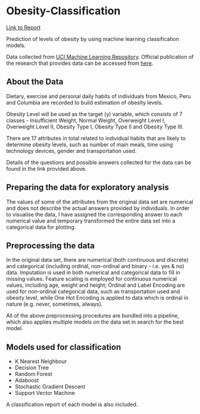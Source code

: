 # Obesity-Classification

[Link to Report](https://github.com/pymche/Machine-Learning-Obesity-Classification/blob/master/Obesity_Classification.ipynb)

Prediction of levels of obesity by using machine learning classification models.

Data collected from [UCI Machine Learning Repository](https://archive.ics.uci.edu/ml/datasets/Estimation+of+obesity+levels+based+on+eating+habits+and+physical+condition+). Official publication of the research that provides data can be accessed from [here](https://www.sciencedirect.com/science/article/pii/S2352340919306985?via%3Dihub).

## About the Data

Dietary, exercise and personal daily habits of individuals from Mexico, Peru and Columbia are recorded to build estimation of obesity levels.

Obesity Level will be used as the target (y) variable, which consists of 7 classes - Insufficient Weight, Normal Weight, Overweight Level I, Overweight Level II, Obesity Type I, Obesity Type II and Obesity Type III.

There are 17 attributes in total related to individual habits that are likely to determine obesity levels, such as number of main meals, time using technology devices, gender and transportation used. 

Details of the questions and possible answers collected for the data can be found in the link provided above.

## Preparing the data for exploratory analysis

The values of some of the attributes from the original data set are numerical and does not describe the actual answers provided by individuals. In order to visualise the data, I have assigned the corresponding answer to each numerical value and temporary transformed the entire data set into a categorical data for plotting.

## Preprocessing the data

In the original data set, there are numerical (both continuous and discrete) and categorical (including ordinal, non-ordinal and binary - i.e. yes & no) data.
Imputation is used in both numerical and categorical data to fill in missing values. Feature scaling is employed for continuous numerical values, including age, weight and height; Ordinal and Label Encoding are used for non-ordinal categorical data, such as transportation used and obesity level, while One Hot Encoding is applied to data which is ordinal in nature (e.g. never, sometimes, always). 

All of the above preprocessing procedures are bundled into a pipeline, which also applies multiple models on the data set in search for the best model.

## Models used for classification

* K Nearest Neighbour
* Decision Tree
* Random Forest
* Adaboost
* Stochastic Gradient Descent
* Support Vector Machine

A classification report of each model is also included.
